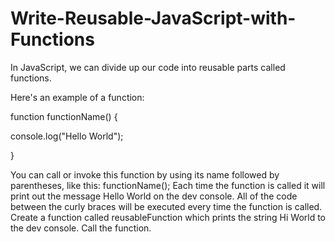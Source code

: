 # Write-Reusable-JavaScript-with-Functions

In JavaScript, we can divide up our code into reusable parts called functions.

Here's an example of a function:

function functionName() {

console.log("Hello World");

}

You can call or invoke this function by using its name followed by parentheses,
like this: functionName();
Each time the function is called it will print out the message
Hello World on the dev console. All of the code between the curly braces will be executed every time the function is called.
Create a function called reusableFunction which prints the string Hi World to the dev console.
Call the function.
